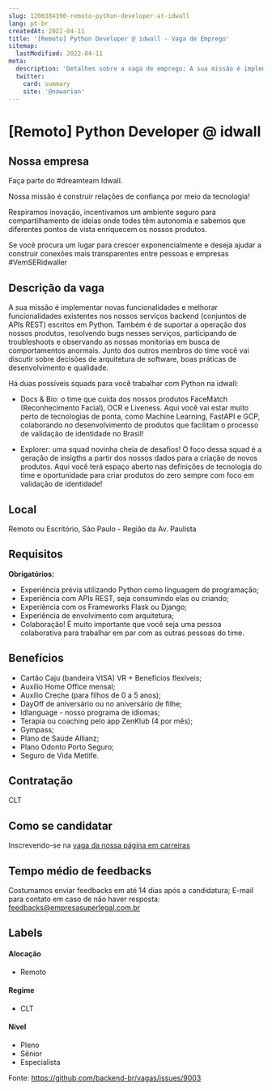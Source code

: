 ```yaml
---
slug: 1200384390-remoto-python-developer-at-idwall
lang: pt-br
createdAt: 2022-04-11
title: '[Remoto] Python Developer @ idwall - Vaga de Emprego'
sitemap:
  lastModified: 2022-04-11
meta:
  description: 'Detalhes sobre a vaga de emprego: A sua missão é implementar novas funcionalidades e melhorar funcionalidades existentes nos nossos serviços backend (conjuntos de APIs REST) escritos em Python. Também é de suportar a operação dos nossos produtos, resolvendo bugs nesses serviços, participando de troubleshoots e observando as nossas monitorias em busca de comportamentos anormais. Junto dos outros membros do time você vai discutir sobre decisões de arquitetura de software, boas práticas de desenvolvimento e qualidade. Há duas possíveis squads para você trabalhar com Python na idwall: - Docs & Bio: o time que cuida dos nossos produtos FaceMatch (Reconhecimento Facial), OCR e Liveness. Aqui você vai estar muito perto de tecnologias de ponta, como Machine Learning, FastAPI e GCP, colaborando no desenvolvimento de produtos que facilitam o processo de validação de identidade no Brasil!  - Explorer: uma squad novinha cheia de desafios! O foco dessa squad é a geração de insigths a partir dos nossos dados para a criação de novos produtos. Aqui você terá espaço aberto nas definições de tecnologia do time e oportunidade para criar produtos do zero sempre com foco em validação de identidade!'
  twitter:
    card: summary
    site: '@nawarian'
---
```


# [Remoto] Python Developer @ idwall

<!--
==================================================
Caso a vaga for remoto durante a pandemia informar no texto "Remoto durante o covid"
==================================================
-->
<!-- 
==================================================
POR FAVOR, SÓ POSTE SE A VAGA FOR PARA BACK-END!

Não faça distinção de gênero no título da vaga.

Use: "Back-End Developer" ao invés de 
"Desenvolvedor Back-End" \o/

Exemplo: `[São Paulo] Back-End Developer @ NOME DA EMPRESA`
==================================================
-->
<!--
==================================================
Caso a vaga for remoto durante a pandemia deixar a linha abaixo
==================================================
-->


## Nossa empresa

Faça parte do #dreamteam Idwall.

Nossa missão é construir relações de confiança por meio da tecnologia!

Respiramos inovação, incentivamos um ambiente seguro para compartilhamento de ideias onde todes têm autonomia  e sabemos que diferentes pontos de vista enriquecem os nossos produtos. 

Se você procura um lugar para crescer exponencialmente e deseja ajudar a construir conexões mais transparentes entre pessoas e empresas #VemSERidwaller

## Descrição da vaga

A sua missão é implementar novas funcionalidades e melhorar funcionalidades existentes nos nossos serviços backend (conjuntos de APIs REST) escritos em Python. Também é de suportar a operação dos nossos produtos, resolvendo bugs nesses serviços, participando de troubleshoots e observando as nossas monitorias em busca de comportamentos anormais. Junto dos outros membros do time você vai discutir sobre decisões de arquitetura de software, boas práticas de desenvolvimento e qualidade.

Há duas possíveis squads para você trabalhar com Python na idwall:

- Docs & Bio: o time que cuida dos nossos produtos FaceMatch (Reconhecimento Facial), OCR e Liveness. Aqui você vai estar muito perto de tecnologias de ponta, como Machine Learning, FastAPI e GCP, colaborando no desenvolvimento de produtos que facilitam o processo de validação de identidade no Brasil! 

- Explorer: uma squad novinha cheia de desafios! O foco dessa squad é a geração de insigths a partir dos nossos dados para a criação de novos produtos. Aqui você terá espaço aberto nas definições de tecnologia do time e oportunidade para criar produtos do zero sempre com foco em validação de identidade!

## Local

Remoto ou Escritório, São Paulo - Região da Av. Paulista

## Requisitos

**Obrigatórios:**

- Experiência prévia utilizando Python como linguagem de programação;
- Experiência com APIs REST, seja consumindo elas ou criando;
- Experiência com os Frameworks Flask ou Django;
- Experiência de envolvimento com arquitetura;
- Colaboração! É muito importante que você seja uma pessoa colaborativa para trabalhar em par com as outras pessoas do time.


## Benefícios

- Cartão Caju (bandeira VISA) VR + Benefícios flexíveis;
- Auxílio Home Office mensal;
- Auxílio Creche (para filhos de 0 a 5 anos);
- DayOff de aniversário ou no aniversário de filhe;
- Idlanguage - nosso programa de idiomas;
- Terapia ou coaching pelo app ZenKlub (4 por mês);
- Gympass;
- Plano de Saúde Allianz;
- Plano Odonto Porto Seguro;
- Seguro de Vida Metlife.


## Contratação

CLT


## Como se candidatar

Inscrevendo-se na [vaga da nossa página em carreiras](https://jobs.kenoby.com/idwall/job/senior-python-developer-full-remoto/622bcbd115dc5052a9fa7560?utm_source=website)

## Tempo médio de feedbacks

Costumamos enviar feedbacks em até 14 dias após a candidatura;
E-mail para contato em caso de não haver resposta: feedbacks@empresasuperlegal.com.br

## Labels
<!-- retire os labels que não fazem sentido à vaga -->

#### Alocação
- Remoto

#### Regime
- CLT

#### Nível
- Pleno
- Sênior
- Especialista

Fonte: https://github.com/backend-br/vagas/issues/9003